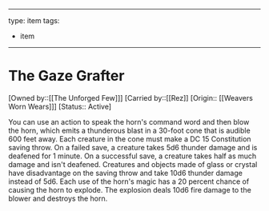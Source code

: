 
---
type: item
tags:
- item
---

# The Gaze Grafter

[Owned by::[[The Unforged Few]]]
[Carried by::[[Rez]]
[Origin:: [[Weavers Worn Wears]]]
[Status:: Active]

You can use an action to speak the horn's command word and then blow the horn, which emits a thunderous blast in a 30-foot cone that is audible 600 feet away. Each creature in the cone must make a DC 15 Constitution saving throw. On a failed save, a creature takes 5d6 thunder damage and is deafened for 1 minute. On a successful save, a creature takes half as much damage and isn't deafened. Creatures and objects made of glass or crystal have disadvantage on the saving throw and take 10d6 thunder damage instead of 5d6. Each use of the horn's magic has a 20 percent chance of causing the horn to explode. The explosion deals 10d6 fire damage to the blower and destroys the horn.